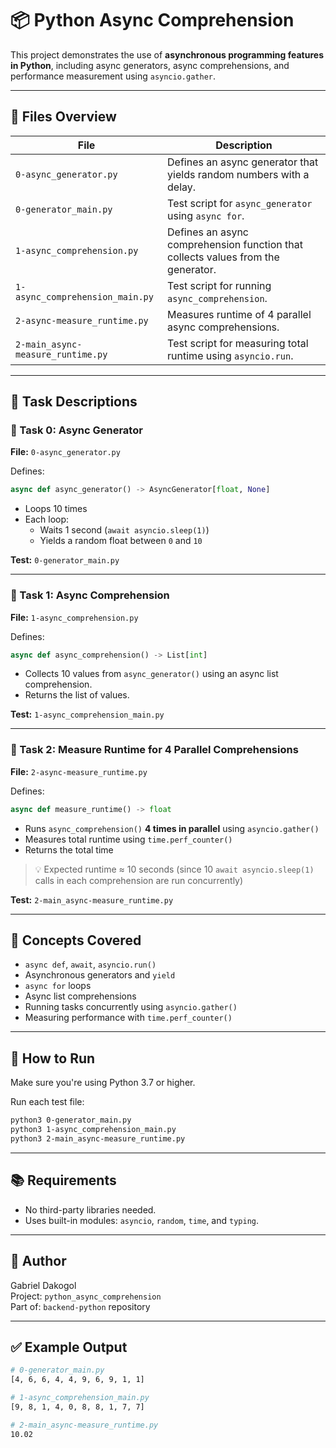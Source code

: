 # 📦 Python Async Comprehension

This project demonstrates the use of **asynchronous programming features in Python**, including async generators, async comprehensions, and performance measurement using `asyncio.gather`.

---

## 📁 Files Overview

| File                          | Description |
|-------------------------------|-------------|
| `0-async_generator.py`        | Defines an async generator that yields random numbers with a delay. |
| `0-generator_main.py`         | Test script for `async_generator` using `async for`. |
| `1-async_comprehension.py`    | Defines an async comprehension function that collects values from the generator. |
| `1-async_comprehension_main.py` | Test script for running `async_comprehension`. |
| `2-async-measure_runtime.py`  | Measures runtime of 4 parallel async comprehensions. |
| `2-main_async-measure_runtime.py` | Test script for measuring total runtime using `asyncio.run`. |

---

## 🧪 Task Descriptions

### 🔹 Task 0: Async Generator

**File:** `0-async_generator.py`

Defines:
```python
async def async_generator() -> AsyncGenerator[float, None]
```

- Loops 10 times
- Each loop:
  - Waits 1 second (`await asyncio.sleep(1)`)
  - Yields a random float between `0` and `10`

**Test:** `0-generator_main.py`

---

### 🔹 Task 1: Async Comprehension

**File:** `1-async_comprehension.py`

Defines:
```python
async def async_comprehension() -> List[int]
```

- Collects 10 values from `async_generator()` using an async list comprehension.
- Returns the list of values.

**Test:** `1-async_comprehension_main.py`

---

### 🔹 Task 2: Measure Runtime for 4 Parallel Comprehensions

**File:** `2-async-measure_runtime.py`

Defines:
```python
async def measure_runtime() -> float
```

- Runs `async_comprehension()` **4 times in parallel** using `asyncio.gather()`
- Measures total runtime using `time.perf_counter()`
- Returns the total time

> 💡 Expected runtime ≈ 10 seconds (since 10 `await asyncio.sleep(1)` calls in each comprehension are run concurrently)

**Test:** `2-main_async-measure_runtime.py`

---

## 🧠 Concepts Covered

- `async def`, `await`, `asyncio.run()`
- Asynchronous generators and `yield`
- `async for` loops
- Async list comprehensions
- Running tasks concurrently using `asyncio.gather()`
- Measuring performance with `time.perf_counter()`

---

## 🚀 How to Run

Make sure you're using Python 3.7 or higher.

Run each test file:

```bash
python3 0-generator_main.py
python3 1-async_comprehension_main.py
python3 2-main_async-measure_runtime.py
```

---

## 📚 Requirements

- No third-party libraries needed.
- Uses built-in modules: `asyncio`, `random`, `time`, and `typing`.

---

## 📝 Author

Gabriel Dakogol  
Project: `python_async_comprehension`  
Part of: `backend-python` repository

---

## ✅ Example Output

```bash
# 0-generator_main.py
[4, 6, 6, 4, 4, 9, 6, 9, 1, 1]

# 1-async_comprehension_main.py
[9, 8, 1, 4, 0, 8, 8, 1, 7, 7]

# 2-main_async-measure_runtime.py
10.02
```
